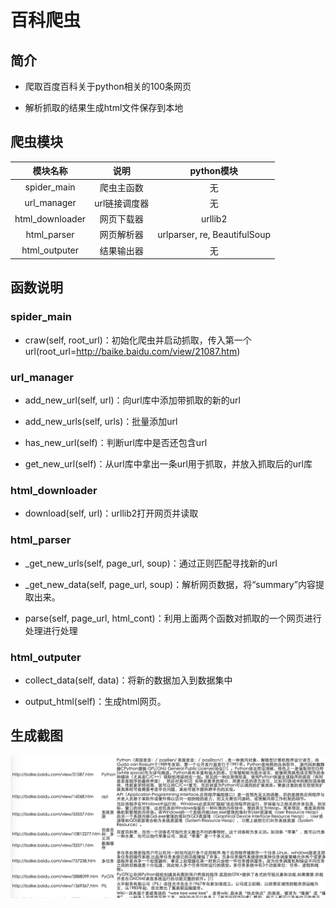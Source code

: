 # 百科爬虫


## 简介

+ 爬取百度百科关于python相关的100条网页

+ 解析抓取的结果生成html文件保存到本地



## 爬虫模块

|模块名称|说明|python模块|
|:-:|:-:|:-:|
|spider_main|爬虫主函数|无|
|url_manager|url链接调度器|无|
|html_downloader|网页下载器|urllib2|
|html_parser|网页解析器|urlparser, re, BeautifulSoup|
|html_outputer|结果输出器|无|





## 函数说明



### spider_main

+ craw(self, root_url)：初始化爬虫并启动抓取，传入第一个url(root_url=http://baike.baidu.com/view/21087.htm)

### url_manager

+ add_new_url(self, url)：向url库中添加带抓取的新的url

+ add_new_urls(self, urls)：批量添加url

+ has_new_url(self)：判断url库中是否还包含url

+ get_new_url(self)：从url库中拿出一条url用于抓取，并放入抓取后的url库

### html_downloader

+ download(self, url)：urllib2打开网页并读取

### html_parser

+ _get_new_urls(self, page_url, soup)：通过正则匹配寻找新的url

+ _get_new_data(self, page_url, soup)：解析网页数据，将“summary”内容提取出来。

+ parse(self, page_url, html_cont)：利用上面两个函数对抓取的一个网页进行处理进行处理

### html_outputer

+ collect_data(self, data)：将新的数据加入到数据集中

+ output_html(self)：生成html网页。



## 生成截图

![](https://github.com/MilkCoffeeSugar/baike_spider/blob/master/baike_spider_1.png)
